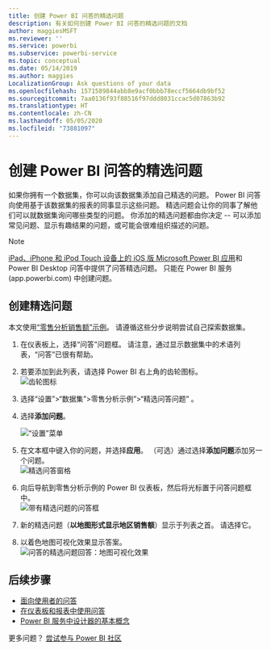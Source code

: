 ```yaml
---
title: 创建 Power BI 问答的精选问题
description: 有关如何创建 Power BI 问答的精选问题的文档
author: maggiesMSFT
ms.reviewer: ''
ms.service: powerbi
ms.subservice: powerbi-service
ms.topic: conceptual
ms.date: 05/14/2019
ms.author: maggies
LocalizationGroup: Ask questions of your data
ms.openlocfilehash: 1571589844abb8e9acf0bbb78eccf5664db9bf52
ms.sourcegitcommit: 7aa0136f93f88516f97ddd8031ccac5d07863b92
ms.translationtype: HT
ms.contentlocale: zh-CN
ms.lasthandoff: 05/05/2020
ms.locfileid: "73881097"
---
```

# <a name="create-featured-questions-for-power-bi-qa"></a>创建 Power BI 问答的精选问题
如果你拥有一个数据集，你可以向该数据集添加自己精选的问题。 Power BI 问答向使用基于该数据集的报表的同事显示这些问题。  精选问题会让你的同事了解他们可以就数据集询问哪些类型的问题。 你添加的精选问题都由你决定 -- 可以添加常见问题、显示有趣结果的问题，或可能会很难组织描述的问题。


> [!NOTE]
> [iPad、iPhone 和 iPod Touch 设备上的 iOS 版 Microsoft Power BI 应用](consumer/mobile/mobile-apps-ios-qna.md)和 Power BI Desktop 问答中提供了问答精选问题。 只能在 Power BI 服务 (app.powerbi.com) 中创建问题。
> 

## <a name="create-a-featured-question"></a>创建精选问题

本文使用[“零售分析销售额”示例](sample-datasets.md)。 请遵循这些分步说明尝试自己探索数据集。

1. 在仪表板上，选择“问答”问题框。   请注意，通过显示数据集中的术语列表，“问答”已很有帮助。
2. 若要添加到此列表，请选择 Power BI 右上角的齿轮图标。  
   ![齿轮图标](media/service-q-and-a-create-featured-questions/pbi_gearicon2.jpg)
3. 选择“设置”&gt;“数据集”&gt;零售分析示例”&gt;“精选问答问题”     。  
4. 选择**添加问题**。
   
   ![“设置”菜单](media/service-q-and-a-create-featured-questions/power-bi-settings.png)
5. 在文本框中键入你的问题，并选择**应用**。   （可选）通过选择**添加问题**添加另一个问题。  
   ![精选问答窗格](media/service-q-and-a-create-featured-questions/power-bi-type-featured-question.png)
6. 向后导航到零售分析示例的 Power BI 仪表板，然后将光标置于问答问题框中。   
   ![带有精选问题的问答框](media/service-q-and-a-create-featured-questions/power-bi-qna-featured-question-to-start.png)
7. 新的精选问题（**以地图形式显示地区销售额**）显示于列表之首。 请选择它。  
8. 以着色地图可视化效果显示答案。  
   ![问答的精选问题回答：地图可视化效果](media/service-q-and-a-create-featured-questions/power-bi-qna-featured-question.png)

## <a name="next-steps"></a>后续步骤

- [面向使用者的问答](consumer/end-user-q-and-a.md)  
- [在仪表板和报表中使用问答](power-bi-tutorial-q-and-a.md)  
- [Power BI 服务中设计器的基本概念](service-basic-concepts.md)  

更多问题？ [尝试参与 Power BI 社区](https://community.powerbi.com/)

